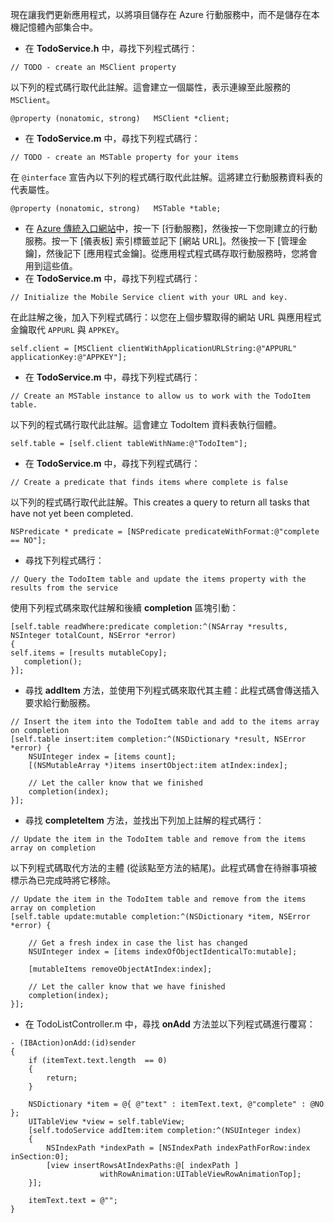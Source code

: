 
現在讓我們更新應用程式，以將項目儲存在 Azure 行動服務中，而不是儲存在本機記憶體內部集合中。

* 在 **TodoService.h** 中，尋找下列程式碼行：

```
// TODO - create an MSClient property
```

以下列的程式碼行取代此註解。這會建立一個屬性，表示連線至此服務的 `MSClient`。

```
@property (nonatomic, strong)   MSClient *client;
```


* 在 **TodoService.m** 中，尋找下列程式碼行：

```
// TODO - create an MSTable property for your items
```

在 `@interface` 宣告內以下列的程式碼行取代此註解。這將建立行動服務資料表的代表屬性。

```
@property (nonatomic, strong)   MSTable *table;
```


* 在 [Azure 傳統入口網站](https://manage.windowsazure.com/)中，按一下 [行動服務]，然後按一下您剛建立的行動服務。按一下 [儀表板] 索引標籤並記下 [網站 URL]。然後按一下 [管理金鑰]，然後記下 [應用程式金鑰]。從應用程式程式碼存取行動服務時，您將會用到這些值。
* 在 **TodoService.m** 中，尋找下列程式碼行：

```
// Initialize the Mobile Service client with your URL and key.
```

在此註解之後，加入下列程式碼行：以您在上個步驟取得的網站 URL 與應用程式金鑰取代 `APPURL` 與 `APPKEY`。

```
self.client = [MSClient clientWithApplicationURLString:@"APPURL" applicationKey:@"APPKEY"];
```


* 在 **TodoService.m** 中，尋找下列程式碼行：

```
// Create an MSTable instance to allow us to work with the TodoItem table.
```

以下列的程式碼行取代此註解。這會建立 TodoItem 資料表執行個體。

```
self.table = [self.client tableWithName:@"TodoItem"];
```


* 在 **TodoService.m** 中，尋找下列程式碼行：

```
// Create a predicate that finds items where complete is false
```

以下列的程式碼行取代此註解。This creates a query to return all tasks that have not yet been completed.

```
NSPredicate * predicate = [NSPredicate predicateWithFormat:@"complete == NO"];
```


* 尋找下列程式碼行：

```
// Query the TodoItem table and update the items property with the results from the service
```

使用下列程式碼來取代註解和後續 **completion** 區塊引動：

```
[self.table readWhere:predicate completion:^(NSArray *results, NSInteger totalCount, NSError *error)
{
self.items = [results mutableCopy];
   completion();
}];
```


* 尋找 **addItem** 方法，並使用下列程式碼來取代其主體：此程式碼會傳送插入要求給行動服務。

```
// Insert the item into the TodoItem table and add to the items array on completion
[self.table insert:item completion:^(NSDictionary *result, NSError *error) {
    NSUInteger index = [items count];
    [(NSMutableArray *)items insertObject:item atIndex:index];

    // Let the caller know that we finished
    completion(index);
}];
```


* 尋找 **completeItem** 方法，並找出下列加上註解的程式碼行：

```
// Update the item in the TodoItem table and remove from the items array on completion
```

以下列程式碼取代方法的主體 (從該點至方法的結尾)。此程式碼會在待辦事項被標示為已完成時將它移除。

```
// Update the item in the TodoItem table and remove from the items array on completion
[self.table update:mutable completion:^(NSDictionary *item, NSError *error) {

    // Get a fresh index in case the list has changed
    NSUInteger index = [items indexOfObjectIdenticalTo:mutable];

    [mutableItems removeObjectAtIndex:index];

    // Let the caller know that we have finished
    completion(index);
}];
```


* 在 TodoListController.m 中，尋找 **onAdd** 方法並以下列程式碼進行覆寫：

```
- (IBAction)onAdd:(id)sender
{
    if (itemText.text.length  == 0)
    {
        return;
    }

    NSDictionary *item = @{ @"text" : itemText.text, @"complete" : @NO };
    UITableView *view = self.tableView;
    [self.todoService addItem:item completion:^(NSUInteger index)
    {
        NSIndexPath *indexPath = [NSIndexPath indexPathForRow:index inSection:0];
        [view insertRowsAtIndexPaths:@[ indexPath ]
                    withRowAnimation:UITableViewRowAnimationTop];
    }];

    itemText.text = @"";
}
```

<!---HONumber=AcomDC_1203_2015-->
